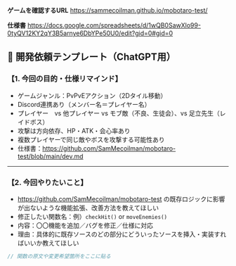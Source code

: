**ゲームを確認するURL**
https://sammecoilman.github.io/mobotaro-test/

**仕様書**
https://docs.google.com/spreadsheets/d/1wQB0SawXlo99-0tyQV12KY2qY3B5arnye6DbYPe50U0/edit?gid=0#gid=0


## 🧾 開発依頼テンプレート（ChatGPT用）

### 【1. 今回の目的・仕様リマインド】

- ゲームジャンル：PvPvEアクション（2Dタイル移動）
- Discord連携あり（メンバー名＝プレイヤー名）
- プレイヤー　vs 他プレイヤー vs モブ敵（不良、生徒会）、vs 足立先生（レイドボス）
- 攻撃は方向依存、HP・ATK・会心率あり
- 複数プレイヤーで同じ敵やボスを攻撃する可能性あり
- 仕様書：https://github.com/SamMecoilman/mobotaro-test/blob/main/dev.md
---

### 【2. 今回やりたいこと】
- https://github.com/SamMecoilman/mobotaro-test の既存ロジックに影響が出ないような機能拡張、改善方法を教えてほしい
- 修正したい関数名：例）`checkHit()` or `moveEnemies()`
- 内容：〇〇機能を追加／バグを修正／仕様に対応
- 理由：具体的に既存ソースのどの部分にどういったソースを挿入・実装すればいいか教えてほしい

```js
// 関数の原文や変更希望箇所をここに貼る
